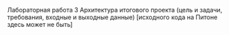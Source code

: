 Лабораторная работа 3
 Архитектура итогового проекта (цель и задачи, требования, входные и выходные данные) [исходного кода на Питоне здесь может не быть]